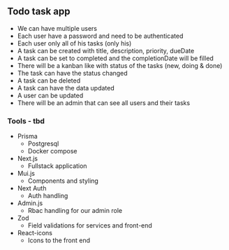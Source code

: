 ## Todo task app

- We can have multiple users
- Each user have a password and need to be authenticated
- Each user only all of his tasks (only his)
- A task can be created with title, description, priority, dueDate
- A task can be set to completed and the completionDate will be filled
- There will be a kanban like with status of the tasks (new, doing & done)
- The task can have the status changed
- A task can be deleted
- A task can have the data updated
- A user can be updated
- There will be an admin that can see all users and their tasks

### Tools - tbd

- Prisma
  - Postgresql
  - Docker compose
- Next.js
  - Fullstack application
- Mui.js
  - Components and styling
- Next Auth
  - Auth handling
- Admin.js
  - Rbac handling for our admin role
- Zod
  - Field validations for services and front-end
- React-icons
  - Icons to the front end
